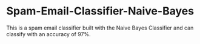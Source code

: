 # Spam-Email-Classifier-Naive-Bayes
This is a spam email classifier built with the Naive Bayes Classifier and can classify with an accuracy of 97%.
